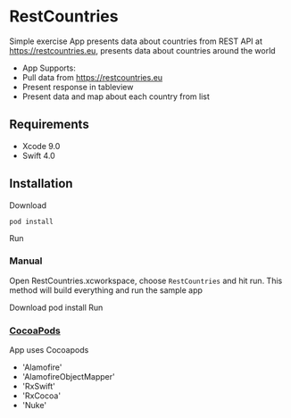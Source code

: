 # RestCountries

Simple exercise App
presents data about countries from REST API at https://restcountries.eu, presents data about countries around the world

* App Supports:
* Pull data from https://restcountries.eu
* Present response in tableview
* Present data and map about each country from list

## Requirements

* Xcode 9.0
* Swift 4.0

## Installation

Download
```
pod install
```
Run

### Manual

Open RestCountries.xcworkspace, choose `RestCountries` and hit run. This method will build everything and run the sample app

Download
pod install
Run

### [CocoaPods](https://guides.cocoapods.org/using/using-cocoapods.html)

App uses Cocoapods

* 'Alamofire'
* 'AlamofireObjectMapper'
* 'RxSwift'
* 'RxCocoa'
* 'Nuke'
